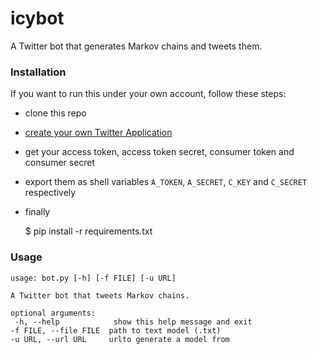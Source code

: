 # icybot
A Twitter bot that generates Markov chains and tweets them.

### Installation
If you want to run this under your own account, follow these steps:
- clone this repo
- [create your own Twitter Application](https://apps.twitter.com/app/new)
- get your access token, access token secret, consumer token and consumer secret
- export them as shell variables `A_TOKEN`, `A_SECRET`, `C_KEY` and `C_SECRET` respectively
- finally

	$ pip install -r requirements.txt


### Usage

	usage: bot.py [-h] [-f FILE] [-u URL]

	A Twitter bot that tweets Markov chains.

	optional arguments:
	 -h, --help            show this help message and exit
	-f FILE, --file FILE  path to text model (.txt)
	-u URL, --url URL     urlto generate a model from

